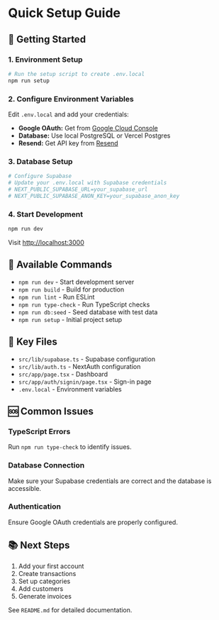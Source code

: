 # Quick Setup Guide

## 🚀 Getting Started

### 1. Environment Setup
```bash
# Run the setup script to create .env.local
npm run setup
```

### 2. Configure Environment Variables
Edit `.env.local` and add your credentials:
- **Google OAuth:** Get from [Google Cloud Console](https://console.cloud.google.com/)
- **Database:** Use local PostgreSQL or Vercel Postgres
- **Resend:** Get API key from [Resend](https://resend.com/)

### 3. Database Setup
```bash
# Configure Supabase
# Update your .env.local with Supabase credentials
# NEXT_PUBLIC_SUPABASE_URL=your_supabase_url
# NEXT_PUBLIC_SUPABASE_ANON_KEY=your_supabase_anon_key
```

### 4. Start Development
```bash
npm run dev
```

Visit [http://localhost:3000](http://localhost:3000)

## 🔧 Available Commands

- `npm run dev` - Start development server
- `npm run build` - Build for production
- `npm run lint` - Run ESLint
- `npm run type-check` - Run TypeScript checks
- `npm run db:seed` - Seed database with test data
- `npm run setup` - Initial project setup

## 📁 Key Files

- `src/lib/supabase.ts` - Supabase configuration
- `src/lib/auth.ts` - NextAuth configuration
- `src/app/page.tsx` - Dashboard
- `src/app/auth/signin/page.tsx` - Sign-in page
- `.env.local` - Environment variables

## 🆘 Common Issues

### TypeScript Errors
Run `npm run type-check` to identify issues.

### Database Connection
Make sure your Supabase credentials are correct and the database is accessible.

### Authentication
Ensure Google OAuth credentials are properly configured.

## 📚 Next Steps

1. Add your first account
2. Create transactions
3. Set up categories
4. Add customers
5. Generate invoices

See `README.md` for detailed documentation. 